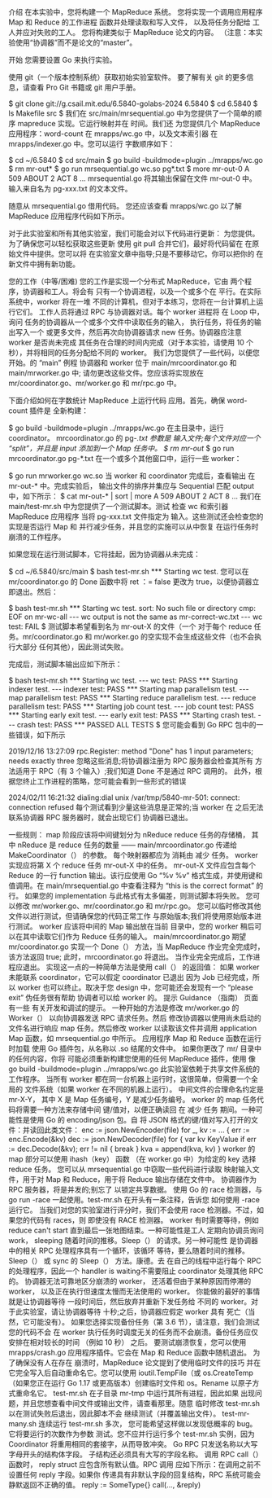 介绍
在本实验中，您将构建一个 MapReduce 系统。 您将实现一个调用应用程序 Map 和 Reduce 的工作进程 函数并处理读取和写入文件， 以及将任务分配给 工人并应对失败的工人。 您将构建类似于 MapReduce 论文的内容。 （注意：本实验使用“协调器”而不是论文的“master”。

开始
您需要设置 Go 来执行实验。

使用 git（一个版本控制系统）获取初始实验室软件。 要了解有关 git 的更多信息，请查看 Pro Git 书籍或 git 用户手册。

$ git clone git://g.csail.mit.edu/6.5840-golabs-2024 6.5840
$ cd 6.5840
$ ls
Makefile src
$
我们在 src/main/mrsequential.go 中为您提供了一个简单的顺序 mapreduce 实现。它运行映射并在 时间。我们还 为您提供几个 MapReduce 应用程序：word-count 在 mrapps/wc.go 中，以及文本索引器 在 mrapps/indexer.go 中。您可以运行 字数顺序如下：

$ cd ~/6.5840
$ cd src/main
$ go build -buildmode=plugin ../mrapps/wc.go
$ rm mr-out*
$ go run mrsequential.go wc.so pg*.txt
$ more mr-out-0
A 509
ABOUT 2
ACT 8
...
mrsequential.go 将其输出保留在文件 mr-out-0 中。 输入来自名为 pg-xxx.txt 的文本文件。

随意从 mrsequential.go 借用代码。 您还应该查看 mrapps/wc.go 以了解 MapReduce 应用程序代码如下所示。

对于此实验室和所有其他实验室，我们可能会对以下代码进行更新： 为您提供。为了确保您可以轻松获取这些更新 使用 git pull 合并它们，最好将代码留在 在原始文件中提供。您可以将 在实验室文章中指导;只是不要移动它。你可以把你的 在新文件中拥有新功能。

您的工作（中等/困难)
您的工作是实现一个分布式 MapReduce，它由 两个程序，协调器和工人。将会有 只有一个协调进程，以及一个或多个在 平行。在实际系统中，worker 将在一堆 不同的计算机，但对于本练习，您将在一台计算机上运行它们。 工作人员将通过 RPC 与协调器对话。每个 worker 进程将 在 Loop 中，询问 任务的协调器从一个或多个文件中读取任务的输入， 执行任务，将任务的输出写入一个 或更多文件，然后再次向协调器请求 new 任务。协调器应注意 worker 是否尚未完成 其任务在合理的时间内完成（对于本实验，请使用 10 个 秒），并将相同的任务分配给不同的 worker。
我们为您提供了一些代码，以便您开始。的 “main” 例程 协调器和 worker 位于 main/mrcoordinator.go 和 main/mrworker.go 中; 请勿更改这些文件。您应该将实现放在 mr/coordinator.go、mr/worker.go 和 mr/rpc.go 中。

下面介绍如何在字数统计 MapReduce 上运行代码 应用。首先，确保 word-count 插件是 全新构建：

$ go build -buildmode=plugin ../mrapps/wc.go
在主目录中，运行 coordinator。 mrcoordinator.go 的 pg-*.txt 参数是 输入文件;每个文件对应一个 “split”，并且是 input 添加到一个 Map 任务中。
$ rm mr-out*
$ go run mrcoordinator.go pg-*.txt
在一个或多个其他窗口中，运行一些 worker：

$ go run mrworker.go wc.so
当 worker 和 coordinator 完成后，查看输出 在 mr-out-* 中。完成实验后， 输出文件的排序并集应与 Sequential 匹配 output 中，如下所示：
$ cat mr-out-* | sort | more
A 509
ABOUT 2
ACT 8
...
我们在 main/test-mr.sh 中为您提供了一个测试脚本。测试 检查 wc 和索引器 MapReduce 应用程序 当将 pg-xxx.txt 文件指定为 输入。这些测试还会检查您的实现是否运行 Map 和 并行减少任务，并且您的实施可以从中恢复 在运行任务时崩溃的工作程序。

如果您现在运行测试脚本，它将挂起，因为协调器从未完成：

$ cd ~/6.5840/src/main
$ bash test-mr.sh
*** Starting wc test.
您可以在 mr/coordinator.go 的 Done 函数中将 ret ：= false 更改为 true，以便协调器立即退出。然后：

$ bash test-mr.sh
*** Starting wc test.
sort: No such file or directory
cmp: EOF on mr-wc-all
--- wc output is not the same as mr-correct-wc.txt
--- wc test: FAIL
$
测试脚本希望看到名为 mr-out-X 的文件（一个 对于每个 reduce 任务。mr/coordinator.go 和 mr/worker.go 的空实现不会生成这些文件（也不会执行大部分 任何其他），因此测试失败。

完成后，测试脚本输出应如下所示：

$ bash test-mr.sh
*** Starting wc test.
--- wc test: PASS
*** Starting indexer test.
--- indexer test: PASS
*** Starting map parallelism test.
--- map parallelism test: PASS
*** Starting reduce parallelism test.
--- reduce parallelism test: PASS
*** Starting job count test.
--- job count test: PASS
*** Starting early exit test.
--- early exit test: PASS
*** Starting crash test.
--- crash test: PASS
*** PASSED ALL TESTS
$
您可能会看到 Go RPC 包中的一些错误，如下所示

2019/12/16 13:27:09 rpc.Register: method "Done" has 1 input parameters; needs exactly three
忽略这些消息;将协调器注册为 RPC 服务器会检查其所有 方法适用于 RPC（有 3 个输入）;我们知道 Done 不是通过 RPC 调用的。
此外，根据您终止工作进程的策略，您可能会看到一些形式的错误

2024/02/11 16:21:32 dialing:dial unix /var/tmp/5840-mr-501: connect: connection refused
每个测试看到少量这些消息是正常的;当 worker 在 之后无法联系协调器 RPC 服务器时，就会出现它们 协调器已退出。

一些规则：
map 阶段应该将中间键划分为 nReduce reduce 任务的存储桶， 其中 nReduce 是 reduce 任务的数量 —— main/mrcoordinator.go 传递给 MakeCoordinator（） 的参数。 每个映射器都应为 消耗由 减少 任务。
worker 实现应将第 X 个 reduce 任务 mr-out-X 中的任务。
mr-out-X 文件应包含每个 Reduce 的一行 function 输出。该行应使用 Go “%v %v” 格式生成，并使用键和值调用。在 main/mrsequential.go 中查看注释为 “this is the correct format” 的行。 如果您的 implementation 与此格式有太多偏差，则测试脚本将失败。
您可以修改 mr/worker.go、mr/coordinator.go 和 mr/rpc.go。 您可以临时修改其他文件以进行测试，但请确保您的代码正常工作 与原始版本;我们将使用原始版本进行测试。
worker 应该将中间的 Map 输出放在当前 目录中，您的 worker 稍后可以在其中读取它们作为 Reduce 任务的输入。
main/mrcoordinator.go 期望 mr/coordinator.go 实现一个 Done（） 方法，当 MapReduce 作业完全完成时，该方法返回 true; 此时，mrcoordinator.go 将退出。
当作业完全完成后，工作进程应退出。 实现这一点的一种简单方法是使用 call（） 的返回值： 如果 worker 未能联系 coordinator，它可以假定 coordinator 已退出 因为 Job 已经完成，所以 worker 也可以终止。取决于您 design 中，您可能还会发现有一个 “please exit” 伪任务很有帮助 协调者可以给 worker 的。
提示
Guidance （指南） 页面有一些 有关开发和调试的提示。
一种开始的方法是修改 mr/worker.go 的 Worker（） 以向协调器发送 RPC 请求任务。然后 修改协调器以使用尚未启动的文件名进行响应 map 任务。然后修改 worker 以读取该文件并调用 application Map 函数，如 mrsequential.go 中所示。
应用程序 Map 和 Reduce 函数在运行时加载 使用 Go 插件包，从名称以 .so 结尾的文件中。
如果你更改了 mr/ 目录中的任何内容，你将 可能必须重新构建您使用的任何 MapReduce 插件，使用 像 go build -buildmode=plugin ../mrapps/wc.go
此实验室依赖于共享文件系统的工作程序。 当所有 worker 都在同一台机器上运行时，这很简单，但需要一个全局的 文件系统（如果 worker 在不同的机器上运行）。
中间文件的合理命名约定是 mr-X-Y， 其中 X 是 Map 任务编号，Y 是减少任务编号。
worker 的 map 任务代码将需要一种方法来存储中间 键/值对，以便正确读回 在 减少 任务 期间。一种可能性是使用 Go 的 encoding/json 包。自 将 JSON 格式的键/值对写入打开的文件：并读回此类文件：
  enc := json.NewEncoder(file)
  for _, kv := ... {
    err := enc.Encode(&kv)
  dec := json.NewDecoder(file)
  for {
    var kv KeyValue
    if err := dec.Decode(&kv); err != nil {
      break
    }
    kva = append(kva, kv)
  }
worker 的 map 部分可以使用 ihash（key） 函数 （在 worker.go 中）为给定的 key 选择 reduce 任务。
您可以从 mrsequential.go 中窃取一些代码进行读取 映射输入文件，用于对 Map 和 Reduce，用于将 Reduce 输出存储在文件中。
协调器作为 RPC 服务器，将是并发的;别忘了 以锁定共享数据。
使用 Go 的 race 检测器，与 go run -race 一起使用。test-mr.sh 在开头有一条注释，告诉您 如何使用 -race 运行它。 当我们对您的实验室进行评分时，我们不会使用 race 检测器。不过，如果您的代码有 races，则 即使没有 RACE 检测器。
worker 有时需要等待，例如 reduce can't start 直到最后一张地图结束。一种可能性是工人 定期向协调员询问 work， sleeping 随着时间的推移。Sleep（） 的请求。另一种可能性 是协调器中的相关 RPC 处理程序具有一个循环，该循环 等待，要么随着时间的推移。Sleep（） 或 sync 的 Sleep（） 方法。康德。去 在自己的线程中运行每个 RPC 的处理程序，因此一个 handler is waiting不需要阻止 coordinator 处理其他 RPC 的。
协调器无法可靠地区分崩溃的 worker， 还活着但由于某种原因而停滞的 worker， 以及正在执行但速度太慢而无法使用的 worker。 你能做的最好的事情就是让协调器等待 一段时间后，然后放弃并重新下发任务给 不同的 worker。对于此实验室，请让协调器等待 十秒;之后，协调器应假定 worker 具有 死亡（当然，它可能没有）。
如果您选择实现备份任务（第 3.6 节），请注意，我们会测试您的代码不会 在 worker 执行任务时调度无关的任务而不会崩溃。备份任务应仅 安排在相对较长的时间 （例如 10 秒） 之后。
要测试崩溃恢复，您可以使用 mrapps/crash.go 应用程序插件。它会在 Map 和 Reduce 函数中随机退出。
为了确保没有人在存在 崩溃时，MapReduce 论文提到了使用临时文件的技巧 并在它完全写入后自动重命名它。您可以使用 ioutil.TempFile（或 os.CreateTemp（如果您正在运行 Go 1.17 或更高版本）创建临时文件和 os。Rename 以原子方式重命名它。
test-mr.sh 在子目录 mr-tmp 中运行其所有进程，因此如果 出现问题，并且您想查看中间文件或输出文件，请查看那里。随意 临时修改 test-mr.sh 以在测试失败后退出，因此脚本不会 继续测试（并覆盖输出文件）。
test-mr-many.sh 连续运行 test-mr.sh 多次， 您可能希望这样做以发现低概率的 bug。 它将要运行的次数作为参数 测试。您不应并行运行多个 test-mr.sh 实例，因为 Coordinator 将重用相同的套接字，从而导致冲突。
Go RPC 只发送名称以大写字母开头的结构体字段。 子结构还必须具有大写的字段名称。
调用 RPC call（） 函数时， reply struct 应包含所有默认值。RPC 调用 应如下所示：在调用之前不设置任何 reply 字段。如果你 传递具有非默认字段的回复结构，RPC 系统可能会静默返回不正确的值。
  reply := SomeType{}
  call(..., &reply)